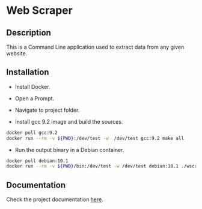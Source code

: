# Web Scraper

## Description

This is a Command Line application used to extract data from any given website.

## Installation

- Install Docker.

- Open a Prompt.

- Navigate to project folder.

- Install gcc 9.2 image and build the sources.

```bash
docker pull gcc:9.2
docker run --rm -v ${PWD}:/dev/test -w  /dev/test gcc:9.2 make all
```

- Run the output binary in a Debian container.

```bash
docker pull debian:10.1
docker run --rm -v ${PWD}/bin:/dev/test -w /dev/test debian:10.1 ./wscrap [OPTIONS]
```

## Documentation

Check the project documentation [here](https://theghostspirit.github.io/web-scraper/).
